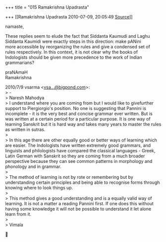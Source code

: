 +++
title = "015 Ramakrishna Upadrasta"

+++
[[Ramakrishna Upadrasta	2010-07-09, 20:05:49 [Source](https://groups.google.com/g/samskrita/c/4pFzq6_C79A)]]



namaste,

These replies seem to elude the fact that Siddanta Kaumudi and Laghu  
Siddanta Kaumidi were exactly steps in this direction: make pANini  
more accessible by reorganizing the rules and give a condensed set of  
rules respectively. In this context, it is not clear why the books of  
Indologists should be given more precedence to the work of Indian  
grammarians?

praNAmaH  
Ramakrishna

2010/7/9 vsarma \<[vsa...@bigpond.com]()\>:  
\> -  
\> Naresh Mahodya  
\> I understand where you are coming from but I would like to givefurther support to Piergiorgio's position. No one is suggesting that Pannini is incomplete - it is the very best and concise grammar ever written. But is was written at a certain period for a particular purpose. It is one way of learning Sanskrit but it is hard way and takes many years to master the rules as written in sutras.  
\>  
\> In this age there are other equally good or better ways of learning which are easier. The Indologists have written extremely good grammars, and linguists and philologists have compared the classical languages - Greek, Latin German with Sanskrit so they are coming from a much broader perspective because they can see common patterns in morphology and phonology and in grammar.  
\>  
\> The method of learning is not by rote or remembering but by understanding certain principles and being able to recognise forms through knowing where to look things up.  
\>  
\> This method gives a good understanding and is a equally valid way of learning. It is not a matter a reading Pannini first. If one does this without having some knowledge it will not be possible to understand it let alone learn from it.  
\>  
\> Vimala



